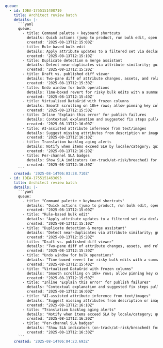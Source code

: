 ```yaml
queue:
  - id: IDEA-1755151408710
    title: Architect review batch
    details: |-
      ```yaml
      queue:
        - title: Command palette + keyboard shortcuts
          details: Quick actions (jump to product, run bulk edit, open saved view) with discoverable shortcut hints.
          created: '2025-08-13T12:15:00Z'
        - title: Rule-based bulk edit
          details: Apply attribute updates to a filtered set via declarative rules (if category=X and locale=Y then set Z).
          created: '2025-08-13T12:15:10Z'
        - title: Duplicate detection & merge assistant
          details: Detect near-duplicates via attribute similarity; guided merge with field-level picks.
          created: '2025-08-13T12:15:20Z'
        - title: Draft vs. published diff viewer
          details: Two-pane diff of attribute changes, assets, and relations before approve/publish.
          created: '2025-08-13T12:15:30Z'
        - title: Undo window for bulk operations
          details: Time-boxed revert for risky bulk edits with a summarized diff preview.
          created: '2025-08-13T12:15:40Z'
        - title: Virtualized DataGrid with frozen columns
          details: Smooth scrolling on 10k+ rows; allow pinning key columns and per-user column presets.
          created: '2025-08-13T12:15:50Z'
        - title: Inline 'Explain this error' for publish failures
          details: Contextual explanation and suggested fix steps pulled into the error row.
          created: '2025-08-13T12:16:00Z'
        - title: AI-assisted attribute inference from text/images
          details: Suggest missing attributes from description or image EXIF/vision cues; mark as suggested until confirmed.
          created: '2025-08-13T12:16:10Z'
        - title: Translation backlog aging alerts
          details: Notify when items exceed SLA by locale/category; quick-assign to translators.
          created: '2025-08-13T12:16:20Z'
        - title: Per-channel SLA badges
          details: Show SLA indicators (on-track/at-risk/breached) for export latency and failure rates.
          created: '2025-08-13T12:16:30Z'
      ```
    created: '2025-08-14T06:03:28.710Z'
  - id: IDEA-1755151463693
    title: Architect review batch
    details: |-
      ```yaml
      queue:
        - title: "Command palette + keyboard shortcuts"
          details: "Quick actions (jump to product, run bulk edit, open saved view) with discoverable shortcut hints."
          created: "2025-08-13T12:15:00Z"
        - title: "Rule-based bulk edit"
          details: "Apply attribute updates to a filtered set via declarative rules (if category=X and locale=Y then set Z)."
          created: "2025-08-13T12:15:10Z"
        - title: "Duplicate detection & merge assistant"
          details: "Detect near-duplicates via attribute similarity; guided merge with field-level picks."
          created: "2025-08-13T12:15:20Z"
        - title: "Draft vs. published diff viewer"
          details: "Two-pane diff of attribute changes, assets, and relations before approve/publish."
          created: "2025-08-13T12:15:30Z"
        - title: "Undo window for bulk operations"
          details: "Time-boxed revert for risky bulk edits with a summarized diff preview."
          created: "2025-08-13T12:15:40Z"
        - title: "Virtualized DataGrid with frozen columns"
          details: "Smooth scrolling on 10k+ rows; allow pinning key columns and per-user column presets."
          created: "2025-08-13T12:15:50Z"
        - title: "Inline 'Explain this error' for publish failures"
          details: "Contextual explanation and suggested fix steps pulled into the error row."
          created: "2025-08-13T12:16:00Z"
        - title: "AI-assisted attribute inference from text/images"
          details: "Suggest missing attributes from description or image EXIF/vision cues; mark as suggested until confirmed."
          created: "2025-08-13T12:16:10Z"
        - title: "Translation backlog aging alerts"
          details: "Notify when items exceed SLA by locale/category; quick-assign to translators."
          created: "2025-08-13T12:16:20Z"
        - title: "Per-channel SLA badges"
          details: "Show SLA indicators (on-track/at-risk/breached) for export latency and failure rates."
          created: "2025-08-13T12:16:30Z"
      ```
    created: '2025-08-14T06:04:23.693Z'
```
